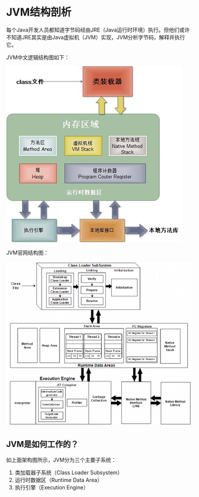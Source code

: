 # **JVM结构剖析**

每个Java开发人员都知道字节码经由JRE（Java运行时环境）执行。但他们或许不知道JRE其实是由Java虚拟机（JVM）实现，JVM分析字节码，解释并执行它。

JVM中文逻辑结构图如下：

![](/assets/import-jvm-01.png)

JVM官网结构图：

![](/assets/import-jvm-02.png)

## JVM是如何工作的？

如上面架构图所示，JVM分为三个主要子系统：

1. 类加载器子系统（Class Loader Subsystem）
2. 运行时数据区（Runtime Data Area）
3. 执行引擎（Execution Engine）

### 



